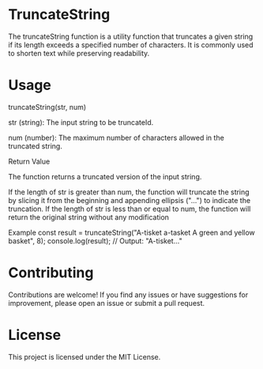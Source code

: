# TruncateString

The truncateString function is a utility function that truncates a given string if its length exceeds a specified number of characters. It is commonly used to shorten text while preserving readability.

# Usage

truncateString(str, num)

str (string): The input string to be truncateId.

num (number): The maximum number of characters allowed in the truncated string.

Return Value

The function returns a truncated version of the input string.

If the length of str is greater than num, the function will truncate the string by slicing it from the beginning and appending ellipsis ("...") to indicate the truncation.
If the length of str is less than or equal to num, the function will return the original string without any modification

Example
const result = truncateString("A-tisket a-tasket A green and yellow basket", 8);
console.log(result);
// Output: "A-tisket..."

# Contributing
Contributions are welcome! If you find any issues or have suggestions for improvement, please open an issue or submit a pull request.

# License
This project is licensed under the MIT License.

